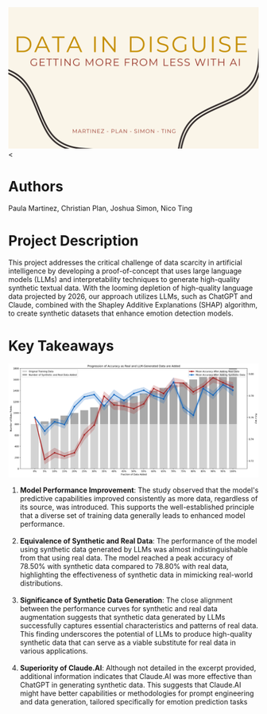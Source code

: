 <img src="title.png"><

<h1>Authors</h1>
Paula Martinez, Christian Plan, Joshua Simon, Nico Ting

<h1>Project Description</h1>
This project addresses the critical challenge of data scarcity in artificial intelligence by developing a proof-of-concept that uses large language models (LLMs) and interpretability techniques to generate high-quality synthetic textual data. With the looming depletion of high-quality language data projected by 2026, our approach utilizes LLMs, such as ChatGPT and Claude, combined with the Shapley Additive Explanations (SHAP) algorithm, to create synthetic datasets that enhance emotion detection models. 

<h1>Key Takeaways</h1>
<img src="final-result.png">
<ol>
  <li><b>Model Performance Improvement</b>: The study observed that the model's predictive capabilities improved consistently as more data, regardless of its source, was introduced. This supports the well-established principle that a diverse set of training data generally leads to enhanced model performance.</li><br>
  <li><b>Equivalence of Synthetic and Real Data</b>: The performance of the model using synthetic data generated by LLMs was almost indistinguishable from that using real data. The model reached a peak accuracy of 78.50% with synthetic data compared to 78.80% with real data, highlighting the effectiveness of synthetic data in mimicking real-world distributions.</li><br>
  <li><b>Significance of Synthetic Data Generation</b>: The close alignment between the performance curves for synthetic and real data augmentation suggests that synthetic data generated by LLMs successfully captures essential characteristics and patterns of real data. This finding underscores the potential of LLMs to produce high-quality synthetic data that can serve as a viable substitute for real data in various applications.</li><br>
  <li><b>Superiority of Claude.AI</b>: Although not detailed in the excerpt provided, additional information indicates that Claude.AI was more effective than ChatGPT in generating synthetic data. This suggests that Claude.AI might have better capabilities or methodologies for prompt engineering and data generation, tailored specifically for emotion prediction tasks
  </li>
</ol>
